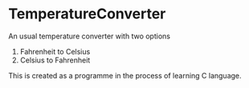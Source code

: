 # TemperatureConverter
An usual temperature converter with two options
1. Fahrenheit to Celsius
2. Celsius to Fahrenheit

This is created as a programme in the process of learning C language.

